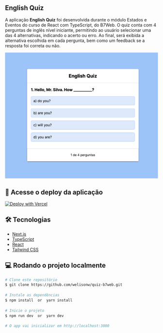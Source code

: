 ## English Quiz

A aplicação **English Quiz** foi desenvolvida durante o módulo Estados e Eventos do curso de React com TypeScript, do B7Web. O quiz conta com 4 perguntas de inglês nível iniciante, permitindo ao usuário selecionar uma das 4 alternativas, indicando o acerto ou erro. Ao final, será exibida a alternativa escolhida em cada pergunta, bem como um feedback se a resposta foi correta ou não.

<div align="center"> 
  <img src="./public/preview.png" alt="image preview English Quiz" width=550 />
</div>

## 🔗 Acesse o deploy da aplicação

[![Deploy with Vercel](https://vercel.com/button)](https://quiz-b7web.vercel.app/)

## 🛠️ Tecnologias

- [Next.js](https://nextjs.org/)
- [TypeScript](https://www.typescriptlang.org/)
- [React](https://react.dev/)
- [Tailwind CSS](https://tailwindcss.com/)

## 💻 Rodando o projeto localmente
```bash
# Clone este repositório
$ git clone https://github.com/welisonw/quiz-b7web.git

# Instale as dependências
$ npm install  or  yarn install

# Inicie o projeto
$ npm run dev  or  yarn dev

# O app vai inicializar em http://localhost:3000
```
